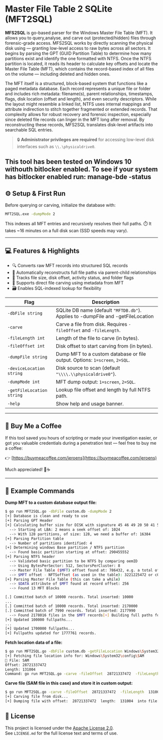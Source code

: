 # Master File Table 2 SQLite (MFT2SQL)

**MFS2SQL** is go-based parser for the Windows Master File Table (MFT). It allows you to query,analyse, and carve out (protected/hidden) files through forensic-grade access. MFS2SQL works by directly scanning the physical disk using — granting low-level access to raw bytes across all sectors. It begins by parsing the GPT (GUID Partition Table) to determine how many partitions exist and identify the one formatted with NTFS. Once the NTFS partition is located, it reads its header to calculate key offsets and locate the Master File Table (MFT), which contains the record-based index of all files on the volume — including deleted and hidden ones.

The MFT itself is a structured, block-based system that functions like a paged metadata database. Each record represents a unique file or folder and includes rich metadata: filename(s), parent relationships, timestamps, flags, disk location (offset and length), and even security descriptors. While the layout might resemble a linked list, NTFS uses internal mappings and attribute indirection to stitch together fragmented or extended records. That complexity allows for robust recovery and forensic inspection, especially since deleted file records can linger in the MFT long after removal. By reconstructing these records, MFS2SQL translates disk-level artifacts into searchable SQL entries.

> 🔒 **Administrator privileges are required** for accessing low-level disk interfaces such as `\\.\physicaldrive0`.

This tool has been tested on Windows 10 withouth bitlocker enabled. To see if your system has bitlocker enabled run: manage-bde -status
---

## ⚙️ Setup & First Run

Before querying or carving, initialize the database with:

```bash
MFT2SQL.exe -dumpMode 2
```
This indexes all MFT entries and recursively resolves their full paths. ⏱️ It takes ~16 minutes on a full disk scan (SSD speeds may vary).

---

## 💻 Features & Highlights

- 🔍 Converts raw MFT records into structured SQL records
- 📂 Automatically reconstructs full file paths via parent-child relationships
- 📎 Tracks file size, disk offset, activity status, and folder flags
- 🧬 Supports direct file carving using metadata from MFT
- 🗃️ Enables SQL-indexed lookup for flexibility

| **Flag**           | **Description**                                                            |
|--------------------|----------------------------------------------------------------------------|
| `-dbFile string`   | SQLite DB name (default `"MFTDB.db"`). Applies to -dumpFile and -getFileLocation |
| `-carve`           | Carve a file from disk. Requires `-fileOffset` and `-fileLength`.         |
| `-fileLength int`  | Length of the file to carve (in bytes).                                   |
| `-fileOffset int`  | Disk offset to start carving from (in bytes).                             |
| `-dumpFile string` | Dump MFT to a custom database or file output. Options: `1=screen`, `2=SQL`. |
| `-deviceLocation string`  | Disk source to scan (default `"\\\\.\\physicaldrive0"`).                  |
| `-dumpMode int`    | MFT dump output: `1=screen`, `2=SQL`.                                     |
| `-getFileLocation string` | Lookup file offset and length by full NTFS path.                          |
| `-help`            | Show help and usage banner.                                                |

---

## 🧉 Buy Me a Coffee

If this tool saved you hours of scripting or made your investigation easier, or got you valuable credentials during a penetration test — feel free to buy me a coffee:

👉 [https://buymeacoffee.com/jeroens](https://buymeacoffee.com/jeroens)

Much appreciated! 🧠☕

---

## 🧪 Example Commands

**Dump MFT to a custom database output file:**
```bash
$ go run MFT2SQL.go -dbFile custom.db -dumpMode 2
[+] Database is clean and ready to use
[+] Parsing GPT Header
[+] Calculating buffer size for DISK with signature 45 46 49 20 50 41 52 54
  --> Starting at LBA: 2 means a seek offset of: 1024
  --> With 128 partitions, of size: 128, we need a buffer of: 16384
[+] Parsing Partition table
  --> Number of partitions identified: 4
[+] Determining windows Base partition / NTFS partition
  --> Found basic partition starting at offset: 290455552
[+] Parsing NTFS header
  --> Validated basic partition to be NTFS by comparing oemID
  --> Using BytesPerSector: 512, SectorsPerCluster: 8
  --> Master File Table ($MFT) offset found at: 786432, e.g. a total offset of: 3511681024
  --> $MFT offset - NFTSoffset (as used in the table): 3221225472 or c0000000 in hex
[+] Parsing Master File Table (this can take a while)
  --> $DATA attribute of $MFT found at record offset: 256
  --> Found 13 MFT Blocks

[.] Committed batch of 10000 records. Total inserted: 10000
...
[.] Committed batch of 10000 records. Total inserted: 2170000
[.] Committed batch of 7990 records. Total inserted: 2177990
  --> Found 2178016 files in the $MFT records[+] Building full paths for all entries...
[+] Updated 100000 fullpaths...
...
[+] Updated 1700000 fullpaths...
[+] Fullpaths updated for 1777761 records.
```

**Fetch location data of a file:**
```bash
$ go run MFT2SQL.go -dbFile custom.db -getFileLocation Windows\System32\config\SAM
[+] Fetching file location info for: Windows\System32\config\SAM
📄 File: SAM
Offset: 28721337472
Length: 131004
Command: go run MFT2SQL.go -carve -fileOffset  28721337472  -fileLength  131004
```

**Carve file (SAM file in this case) and store it in custom output:**
```bash
$ go run MFT2SQL.go -carve -fileOffset  28721337472  -fileLength  131004 -dumpFile SAMFile.txt
[+] Carving file from disk...
[+] Dumping file with offset:  28721337472  length:  131004  into file:  SAMFile.txt
```

## 📜 License

This project is licensed under the [Apache License 2.0](https://raw.githubusercontent.com/MFT2SQL/MFT2SQL/refs/heads/main/LICENSE).  
See `LICENSE.md` for the full license text and terms of use.


